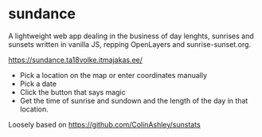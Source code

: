 # sundance
A lightweight web app dealing in the business of day lenghts, sunrises and sunsets written in vanilla JS, repping OpenLayers and sunrise-sunset.org.

https://sundance.ta18volke.itmajakas.ee/

- Pick a location on the map or enter coordinates manually
- Pick a date
- Click the button that says magic
- Get the time of sunrise and sundown and the length of  the day in that location.


Loosely based on https://github.com/ColinAshley/sunstats